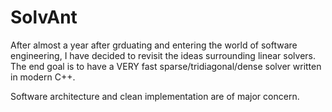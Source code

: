 # SolvAnt

After almost a year after grduating and entering the world of software engineering, I have decided to revisit the ideas
surrounding linear solvers. The end goal is to have a VERY fast sparse/tridiagonal/dense solver written in modern C++.


Software architecture and clean implementation are of major concern.
